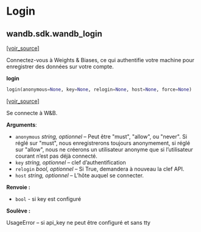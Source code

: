 # Login

## wandb.sdk.wandb\_login

[\[voir\_source\]](https://github.com/wandb/client/blob/1d91d968ba0274736fc232dcb1a87a878142891d/wandb/sdk/wandb_login.py#L3)

Connectez-vous à Weights & Biases, ce qui authentifie votre machine pour enregistrer des données sur votre compte.

**login**

```python
login(anonymous=None, key=None, relogin=None, host=None, force=None)
```

 [\[voir\_source\]](https://github.com/wandb/client/blob/1d91d968ba0274736fc232dcb1a87a878142891d/wandb/sdk/wandb_login.py#L22)

Se connecte à W&B.

**Arguments**:

* `anonymous` _string, optionnel_ – Peut être "must", "allow", ou "never". Si réglé sur "must", nous enregistrerons toujours anonymement, si réglé sur "allow", nous ne créerons un utilisateur anonyme que si l’utilisateur courant n’est pas déjà connecté.
* `key` _string, optionnel_ – clef d’authentification
* `relogin` _bool, optionnel_ – Si True, demandera à nouveau la clef API.
* `host` _string, optionnel_ – L’hôte auquel se connecter.

 **Renvoie :**

* `bool` - si key est configuré

**Soulève :**

UsageError – si api\_key ne peut être configuré et sans tty

